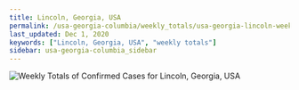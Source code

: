 ```yaml
---
title: Lincoln, Georgia, USA
permalink: /usa-georgia-columbia/weekly_totals/usa-georgia-lincoln-weekly_totals.html
last_updated: Dec 1, 2020
keywords: ["Lincoln, Georgia, USA", "weekly totals"]
sidebar: usa-georgia-columbia_sidebar
---
```


![Weekly Totals of Confirmed Cases for Lincoln, Georgia, USA](/covid_tracker/images/graphs/usa-georgia-lincoln-weekly_totals_graph.png)
